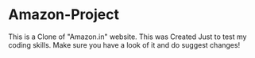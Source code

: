 # Amazon-Project
This is a Clone of "Amazon.in" website. 
This was Created Just to test my coding skills.
Make sure you have a look of it and do suggest changes!
